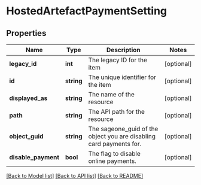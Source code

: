 # HostedArtefactPaymentSetting

## Properties
Name | Type | Description | Notes
------------ | ------------- | ------------- | -------------
**legacy_id** | **int** | The legacy ID for the item | [optional] 
**id** | **string** | The unique identifier for the item | [optional] 
**displayed_as** | **string** | The name of the resource | [optional] 
**path** | **string** | The API path for the resource | [optional] 
**object_guid** | **string** | The sageone_guid of the object you are disabling card payments for. | [optional] 
**disable_payment** | **bool** | The flag to disable online payments. | [optional] 

[[Back to Model list]](../README.md#documentation-for-models) [[Back to API list]](../README.md#documentation-for-api-endpoints) [[Back to README]](../README.md)


